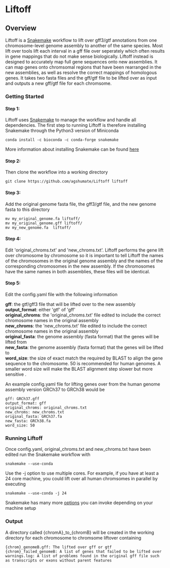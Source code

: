 # Liftoff
## Overview
Liftoff is a [Snakemake](https://snakemake.readthedocs.io/en/stable/) workflow to lift over gff3/gtf annotations from one chromosome-level genome assembly to another of the same species. Most lift over tools lift each interval in a gff file over seperately which often results in gene mappings that do not make sense biologically. Liftoff instead is designed to accurately map full gene sequences onto new assemblies. It can map genes onto chromsomal regions that have been rearranged in the new assemblies, as well as resolve the correct mappings of homologous genes. It takes two fasta files and the gff/gtf file to be lifted over as input and outputs a new gff/gtf file for each chromsome.

### Getting Started

#### Step 1:
Liftoff uses [Snakemake](https://snakemake.readthedocs.io/en/stable/) to manage the workflow and handle all dependencies. The first step to running Liftoff is therefore installing Snakemake through the Python3 version of Miniconda

```
conda install -c bioconda -c conda-forge snakemake
```

More information about installing Snakemake can be found [here](https://snakemake.readthedocs.io/en/stable/getting_started/installation.html)

#### Step 2: 
Then clone the workflow into a working directory 
```
git clone https://github.com/agshumate/Liftoff liftoff 
```

#### Step 3:
Add the original genome fasta file, the gff3/gtf file, and the new genome fasta to this directory 
```
mv my_original_genome.fa liftoff/
mv my_original_genome.gff liftoff/
mv my_new_genome.fa  liftoff/
```

#### Step 4:
Edit 'original_chroms.txt' and 'new_chroms.txt'.  Liftoff performs the gene lift over chromosome by chromosome so it is important to tell Liftoff the names of the chromosomes in the original genome assembly and the names of the corresponding chromosomes in the new assembly. If the chromosomes have the same names in both assemblies, these files will be identical.

#### Step 5:
Edit the config.yaml file with the following information

**gff**: the gtf/gff3 file that will be lifted over to the new assembly  
**output_format**: either 'gtf' of 'gff'  
**original_chroms**: the 'original_chroms.txt' file edited to include the correct chromosome names in the original assembly  
**new_chroms**: the 'new_chroms.txt' file edited to include the correct chromosome names in the original assembly  
**original_fasta**: the genome assembly (fasta format) that the genes will be lifted from   
**new_fasta**: the genome assembly (fasta format) that the genes will be lifted to   
**word_size**: the size of exact match the required by BLAST to align the gene sequence to the chromosome. 50 is recommended for human genomes. A smaller word size will make the BLAST alignment step slower but more sensitive . 

An example config.yaml file for lifting genes over from the human genome assembly version GRCh37 to GRCh38 would be 
```
gff: GRCh37.gff
output_format: gff
original_chroms: original_chroms.txt
new_chroms: new_chroms.txt
original_fasta: GRCh37.fa
new_fasta: GRCh38.fa
word_size: 50
```
### Running Liftoff
Once config.yaml, original_chroms.txt and new_chroms.txt have been edited run the Snakemake workflow with
```
snakemake --use-conda
``` 
Use the -j option to use multiple cores. For example, if you have at least a 24 core machine, you could lift over all human chromsomes in parallel by executing 

```
snakemake --use-conda -j 24
```
Snakemake has many more [options](https://snakemake.readthedocs.io/en/stable/executable.html) you can invoke depending on your machine setup 

### Output
A directory called {chromA}\_to\_{chromB} will be created in the working directory for each chromosome to chromsome liftover containing   
```
{chrom}_genomeB.gff: The lifted over gff or gtf  
{chrom}_failed_genomeB: A list of genes that failed to be lifted over  
warnings.log: A list of problems found in the original gff file such as transcripts or exons without parent features  
```
